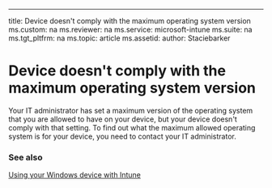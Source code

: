 ---
title: Device doesn't comply with the maximum operating system version
ms.custom: na
ms.reviewer: na
ms.service: microsoft-intune
ms.suite: na
ms.tgt_pltfrm: na
ms.topic: article
ms.assetid: 
author: Staciebarker

# Device doesn't comply with the maximum operating system version

Your IT administrator has set a maximum version of the operating system that you are allowed to have on your device, but your device doesn't comply with that setting. To find out what the maximum allowed operating system is for your device, you need to contact your IT administrator.

### See also
[Using your Windows device with Intune](using-your-windows-device-with-intune.md)